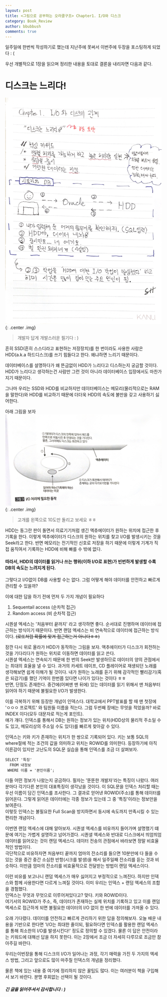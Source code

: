 ```yaml
---
layout: post
title: <그림으로 공부하는 오라클구조> Chapter1. I/O와 디스크
category: Book_Review
author: bbubbush
comments: true
---
```


일주일에 한번씩 작성하기로 했는데 지난주에 못써서 이번주에 두장을 포스팅하게 되었다 : (   

우선 개별적으로 1장을 읽으며 정리한 내용을 토대로 결론을 내리자면 다음과 같다.  

# 디스크는 느리다!

![필기내용](/assets/img/book_review/01_oracle_architecture/2019-02-22_oracle_01.jpg){: .center .img}
> 개발자 답게 개발스러운 필기다 : )

흔히 SSD(흔히 스스디라고 표현하는 저장장치)를 한 번이라도 사용한 사람은 HDD(a.k.a 하드디스크)를 쓰기 힘들다고 한다. 왜냐하면 느리기 때문이다. 

데이터베이스를 설명하다가 왜 뜬금없이 HDD가 느리다고 디스하는지 궁금할 것이다. HDD가 느리다고 생각하는건 사람만 그런 것이 아니라 데이터베이스 입장에서도 마찬가지기 때문이다.  

그나마 우리는 SSD와 HDD를 비교하지만 데이터베이스는 메모리(물리적으로는 RAM을 말한다)와 HDD를 비교하기 때문에 더더욱 HDD의 속도에 불만을 갖고 사용하기 싫어한다.  

아래 그림을 보자
![HDD의 동작원리](/assets/img/book_review/01_oracle_architecture/2019-02-22_oracle_02.png){: .center .img}
> 고개를 왼쪽으로 10도만 돌리고 보세요 ㅎㅎ  

HDD는 동그란 판이 돌면서 의료기기처럼 생긴 엑츄에이터가 원하는 위치에 접근한 후 기록을 한다. 이렇게 엑추에이터가 디스크의 원하는 위치를 찾고 I/O를 발생시키는 것을 Seek라고 한다. 반면 메모리는 전기적인 신호로 저장을 하기 때문에 이렇게 기계가 직접 움직여서 기록하는 HDD에 비해 빠를 수 밖에 없다.  

#### 따라서, HDD의 데이터를 읽거나 쓰는 행위(이하 I/O로 표현)가 빈번하게 발생할 수록 DB의 속도는 느려지게 된다.
  
그렇다고 I/O없이 DB를 사용할 수는 없다. 그럼 어떻게 해야 데이터를 안전하고 빠르게 관리할 수 있을까?

이에 대한 답을 하기 전에 먼저 두 가지 개념이 필요하다
1. Sequentail access (순차적 접근)
2. Random access (비 순차적 접근)

시퀀셜 엑세스는 '처음부터 끝까지' 라고 생각하면 좋다. 순서대로 진행하며 데이터에 접근하는 방식이기 때문이다. 반면 랜덤 엑세스는 비 연속적으로 데이터에 접근하는 방식이다. ~~(로또처럼 확률에 맞겨 접근하는거 아니다ㅎㅎ)~~  


잠깐 다시 위로 올라가 HDD가 동작하는 그림을 보자. 액추에이터가 디스크가 회전하는 것을 기다리다가 원하는 위치로 이동하면 데이터를 읽고 쓴다.   
시퀀셜 엑세스는 연속되기 때문에 한 번의 Seek만 발생하므로 데이터의 양의 관점에서는 최대의 효율을 낼 수 있다. 과거의 카세트 테이프, CD 플레이어로 재생되던 노래를 생각해보면 쉽게 이해가 될 것이다. 내가 원하는 노래를 듣기 위해 감각적인 빨리감기(혹은 되감기)를 했던 기억이 한번쯤 있다면 나이가 있다는 것이다 ㅎㅎ  
반면, 단점도 존재한다. 중간에(어쩌맨 맨 뒤에) 있는 데이터를 읽기 위해서 맨 처음부터 읽어야 하기 때문에 불필요한 I/O가 발생한다.  

이를 극복하기 위해 등장한 개념이 인덱스다. 대학교에서 PPT발표를 할 때 맨 첫장에 'ㅇㅇㅇ 프로젝트' 와 팀원들 이름을 적는다. 그럼 두번째 장에는 무엇을 적었을까? 바로 INDEX 이다(모두 대문자로 적는게 포인트).  
얘가 걔다. 인덱스를 통해서 DB는 원하는 정보가 있는 위치(HDD상의 물리적 주소일 수도 있고, 메모리상의 주소일 수도 있다)를 빠르게 찾아갈 수 있다. 

인덱스는 키와 키가 존재하는 위치가 한 쌍으로 기록되어 있다. 키는 보통 SQL의 where절에 적는 조건의 값을 의미하고 위치는 ROWID를 의미한다. 등장하기에 아직 이른감이 있지만 고난도의 SQL문 실습을 통해 인덱스를 조금 더 살펴보자.

```{.sql}
SELECT '특징'
  FROM 내정보
 WHERE 이름 = '본인이름';
```

다들 어떤 정보가 나왔는지 궁금하다. 필자는 '뚠뚠한 개발자'라는 특징이 나왔다. 여러분마다 각기다른 본인의 대표특징이 생각났을 것이다. 이 SQL문을 인덱스 처리할 때는 우선 이름이 담긴 인덱스를 조사한다. 그 결과로 얻어낸 ROWID(주소)를 통해 데이터를 읽어온다. 그렇게 읽어온 데이터에는 각종 정보가 있는데 그 중 '특징'이라는 정보만을 보여준다.  
이렇듯 인덱스는 불필요한 Full Scan을 방지하면서 동시에 속도까지 만족시킬 수 있는 편리한 개념이다.

이번엔 랜덤 엑세스에 대해 알아보자. 시퀀셜 엑세스를 비유까지 들어가며 설명했기 떄문에 여기는 가볍게 설명하고 넘어가겠다. 시퀀셜 엑세스와 반대로 디스크에서 띄엄띄엄 데이터를 읽어오는 것이 랜덤 엑세스다. 
데이터 전송의 관점에서 바라보면 정말 비효율적인 방법이다.  
극단적으로 비유하자면 처음부터 끝까지 엄마의 잔소리를 들으면 10분만에 다 들을 수 있는 것을 중간 중간 소심한 반항(시크를 발생)을 해서 일주일째 잔소리를 듣는 것과 비슷하다. 이만큼 엄마의 잔소리를 비효율적으로 전달받는 방법이 랜덤 엑세스이다.  

이런 비유를 보고나니 랜덤 엑세스가 매우 싫어지고 부정적으로 느껴진다. 하지만 인덱스와 함께 사용한다면 다르게 느껴질 것이다. 이미 우리는 인덱스 + 랜덤 엑세스의 조합을 경험했다.  
인덱스는 무엇과 무엇으로 이루어져있다고? 맞다. 키와 ROWID이다.  
여기서의 ROWID가 주소, 즉, 데이터가 존재하는 실제 위치를 기록하고 있고 이를 랜덤 엑세스로 접근하게 되면 불필요한 데이터의 I/O 없이 한 번에 데이터를 가져올 수 있다.

오래 기다렸다. 데이터를 안전하고 빠르게 관리하기 위한 답을 정의해보자. 오늘 배운 내용을 기반으로 한다면 'I/O는 최대한 줄이되, 필요하다면 인덱스를 활용한 랜덤 엑세스를 통해 최소한의 I/O를 발생시킨다!' 정도로 정의할 수 있겠다. 물론 이 답은 안전이라는 키워드에 대해선 답을 하지 못한다. 이는 2장에서 조금 더 자세히 다루므로 조금만 참아주길 바란다.  

우리는이번장을 통해 디스크의 I/O가 일어나는 과정, 각기 매력을 가진 두 가지의 엑세스 방법, 그리고 앞으로도 많이 마주칠 인덱스의 개념을 정리했다.  

물론 책에 있는 내용 중 여기에 정리하지 않은 꿀팁도 많다. 이는 여러분이 책을 구입해서 보기 바란다. 분명 후회없는 선택이 될 것이다.   

##### 긴 글을 읽어주셔서 감사합니다 : )